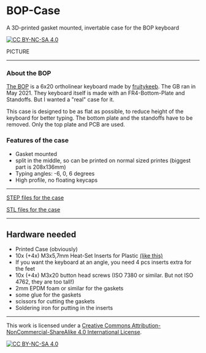 # BOP-Case
A 3D-printed gasket mounted, invertable case for the BOP keyboard

[![CC BY-NC-SA 4.0][cc-by-nc-sa-shield]][cc-by-nc-sa]

PICTURE


---
### About the BOP

[The BOP](https://github.com/blewis308/BOP-Keyboard) is a 6x20 ortholinear keyboard made by [fruitykeeb](https://www.fruitykeeb.xyz). The GB ran in May 2021. They keyboard itself is made with an FR4-Bottom-Plate and Standoffs. But I wanted a "real" case for it.

This case is designed to be as flat as possible, to reduce height of the keyboard for better typing. The bottom plate and the standoffs have to be removed. Only the top plate and PCB are used.

### Features of the case
- Gasket mounted
- split in the middle, so can be printed on normal sized printes (biggest part is 208x136mm)
- Typing angles: -6, 0, 6 degrees
- High profile, no floating keycaps

---

[STEP files for the case](step/)

[STL files for the case](stl/)

---
## Hardware needed
- Printed Case (obviously)
- 10x (+4x) M3x5,7mm Heat-Set Inserts for Plastic [(like this)](https://www.mcmaster.com/threaded-inserts/heat-set-inserts-for-plastic-7/thread-type~metric/)
- If you want the keyboard at an angle, you need 4 pcs inserts extra for the feet
- 10x (+4x) M3x20 button head screws (ISO 7380 or similar. But not ISO 4762, they are too tall!) 
- 2mm EPDM foam or similar for the gaskets
- some glue for the gaskets
- scissors for cutting the gaskets
- Soldering iron for putting in the inserts

---

This work is licensed under a
[Creative Commons Attribution-NonCommercial-ShareAlike 4.0 International License][cc-by-nc-sa].

[![CC BY-NC-SA 4.0][cc-by-nc-sa-image]][cc-by-nc-sa]

[cc-by-nc-sa]: http://creativecommons.org/licenses/by-nc-sa/4.0/
[cc-by-nc-sa-image]: https://licensebuttons.net/l/by-nc-sa/4.0/88x31.png
[cc-by-nc-sa-shield]: https://img.shields.io/badge/License-CC%20BY--NC--SA%204.0-lightgrey.svg
